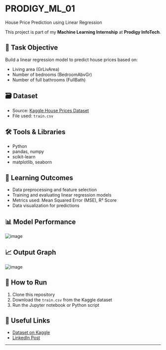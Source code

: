 # PRODIGY_ML_01

 House Price Prediction using Linear Regression

This project is part of my **Machine Learning Internship** at **Prodigy InfoTech**.

## 📌 Task Objective

Build a linear regression model to predict house prices based on:
- Living area (GrLivArea)
- Number of bedrooms (BedroomAbvGr)
- Number of full bathrooms (FullBath)

## 🗃 Dataset

- Source: [Kaggle House Prices Dataset](https://www.kaggle.com/c/house-prices-advanced-regression-techniques/data)
- File used: `train.csv`

## 🛠 Tools & Libraries

- Python
- pandas, numpy
- scikit-learn
- matplotlib, seaborn

## 🧠 Learning Outcomes

- Data preprocessing and feature selection
- Training and evaluating linear regression models
- Metrics used: Mean Squared Error (MSE), R² Score
- Data visualization for predictions

## 📊 Model Performance

![image](https://github.com/user-attachments/assets/d965f5bf-7194-43c0-a532-676fb05f1038)


## 📈 Output Graph

![image](https://github.com/user-attachments/assets/964ece07-4bc9-4b30-96cc-6e3a6130f997)


## 📂 How to Run

1. Clone this repository  
2. Download the `train.csv` from the Kaggle dataset  
3. Run the Jupyter notebook or Python script

## 🔗 Useful Links

- [Dataset on Kaggle](https://www.kaggle.com/c/house-prices-advanced-regression-techniques/data)
- [LinkedIn Post](https://www.linkedin.com/posts/clevin-d-silva-395848250_machinelearning-internship-prodigyinfotech-activity-7336267354193973248-oOrT?utm_source=share&utm_medium=member_desktop&rcm=ACoAAD4PnCEB26RO8Aa0_Tb5WrHTcHdzuPZg7V4)

---


